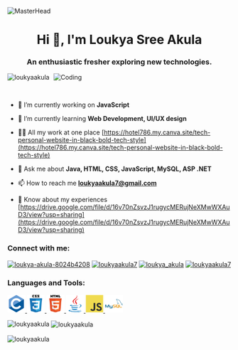 ![MasterHead](https://miro.medium.com/v2/resize:fit:1400/0*8xn-OVX_YnvxhQ8q.gif)
<h1 align="center">Hi 👋, I'm Loukya Sree Akula</h1>
<h3 align="center">An enthusiastic fresher exploring new technologies.</h3>
<img align="right" alt="Coding" width="400" src="https://i.pinimg.com/originals/e7/26/c7/e726c74ac081eed50feee1433d12c998.gif">
<p align="left"> <img src="https://komarev.com/ghpvc/?username=loukyaakula&label=Profile%20views&color=0e75b6&style=flat" alt="loukyaakula" /> </p>

<p align="left"> <a href="https://twitter.com/" target="blank"><img src="https://img.shields.io/twitter/follow/?logo=twitter&style=for-the-badge" alt="" /></a> </p>

- 🔭 I’m currently working on **JavaScript**

- 🌱 I’m currently learning **Web Development, UI/UX design**

- 👨‍💻 All my work at one place [https://hotel786.my.canva.site/tech-personal-website-in-black-bold-tech-style](https://hotel786.my.canva.site/tech-personal-website-in-black-bold-tech-style)

- 💬 Ask me about **Java, HTML, CSS, JavaScript, MySQL, ASP .NET**

- 📫 How to reach me **loukyaakula7@gmail.com**

- 📄 Know about my experiences [https://drive.google.com/file/d/16v70nZsvzJ1rugycMERujNeXMwWXAuD3/view?usp=sharing](https://drive.google.com/file/d/16v70nZsvzJ1rugycMERujNeXMwWXAuD3/view?usp=sharing)

<h3 align="left">Connect with me:</h3>
<p align="left">
<a href="https://linkedin.com/in/loukya-akula-8024b4208" target="blank"><img align="center" src="https://raw.githubusercontent.com/rahuldkjain/github-profile-readme-generator/master/src/images/icons/Social/linked-in-alt.svg" alt="loukya-akula-8024b4208" height="30" width="40" /></a>
<a href="https://www.hackerrank.com/loukyaakula7" target="blank"><img align="center" src="https://raw.githubusercontent.com/rahuldkjain/github-profile-readme-generator/master/src/images/icons/Social/hackerrank.svg" alt="loukyaakula7" height="30" width="40" /></a>
<a href="https://www.leetcode.com/loukya_akula" target="blank"><img align="center" src="https://raw.githubusercontent.com/rahuldkjain/github-profile-readme-generator/master/src/images/icons/Social/leet-code.svg" alt="loukya_akula" height="30" width="40" /></a>
<a href="https://auth.geeksforgeeks.org/user/loukyaakula7" target="blank"><img align="center" src="https://raw.githubusercontent.com/rahuldkjain/github-profile-readme-generator/master/src/images/icons/Social/geeks-for-geeks.svg" alt="loukyaakula7" height="30" width="40" /></a>
</p>

<h3 align="left">Languages and Tools:</h3>
<p align="left"> <a href="https://www.cprogramming.com/" target="_blank" rel="noreferrer"> <img src="https://raw.githubusercontent.com/devicons/devicon/master/icons/c/c-original.svg" alt="c" width="40" height="40"/> </a> <a href="https://www.w3schools.com/css/" target="_blank" rel="noreferrer"> <img src="https://raw.githubusercontent.com/devicons/devicon/master/icons/css3/css3-original-wordmark.svg" alt="css3" width="40" height="40"/> </a> <a href="https://www.w3.org/html/" target="_blank" rel="noreferrer"> <img src="https://raw.githubusercontent.com/devicons/devicon/master/icons/html5/html5-original-wordmark.svg" alt="html5" width="40" height="40"/> </a> <a href="https://www.java.com" target="_blank" rel="noreferrer"> <img src="https://raw.githubusercontent.com/devicons/devicon/master/icons/java/java-original.svg" alt="java" width="40" height="40"/> </a> <a href="https://developer.mozilla.org/en-US/docs/Web/JavaScript" target="_blank" rel="noreferrer"> <img src="https://raw.githubusercontent.com/devicons/devicon/master/icons/javascript/javascript-original.svg" alt="javascript" width="40" height="40"/> </a> <a href="https://www.mysql.com/" target="_blank" rel="noreferrer"> <img src="https://raw.githubusercontent.com/devicons/devicon/master/icons/mysql/mysql-original-wordmark.svg" alt="mysql" width="40" height="40"/> </a> </p>

<p><img align="left" src="https://github-readme-stats.vercel.app/api/top-langs?username=loukyaakula&show_icons=true&locale=en&layout=compact" alt="loukyaakula" /></p>

<p>&nbsp;<img align="center" src="https://github-readme-stats.vercel.app/api?username=loukyaakula&show_icons=true&locale=en" alt="loukyaakula" /></p>

<p><img align="center" src="https://github-readme-streak-stats.herokuapp.com/?user=loukyaakula&" alt="loukyaakula" /></p>

